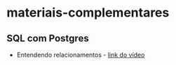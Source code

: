 # materiais-complementares

## SQL com Postgres
- Entendendo relacionamentos - <a href="https://www.youtube.com/watch?v=4v-SzrpC738&t=1257s">link do vídeo</a>
